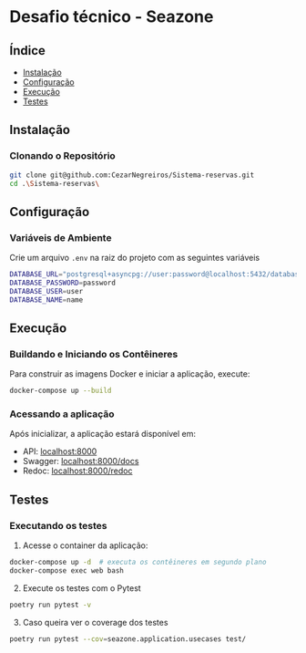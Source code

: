 # Desafio técnico - Seazone

## Índice

- [Instalação](#instalação)
- [Configuração](#configuração)
- [Execução](#execução)
- [Testes](#testes)

## Instalação

### Clonando o Repositório

```bash
git clone git@github.com:CezarNegreiros/Sistema-reservas.git
cd .\Sistema-reservas\
```
## Configuração

### Variáveis de Ambiente

Crie um arquivo `.env` na raiz do projeto com as seguintes variáveis
```bash
DATABASE_URL="postgresql+asyncpg://user:password@localhost:5432/database"
DATABASE_PASSWORD=password
DATABASE_USER=user
DATABASE_NAME=name
```
## Execução

### Buildando e Iniciando os Contêineres

Para construir as imagens Docker e iniciar a aplicação, execute:
```bash
docker-compose up --build
```
### Acessando a aplicação

Após inicializar, a aplicação estará disponível em:
- API: [localhost:8000](http://localhost:8000)
- Swagger: [localhost:8000/docs](http://localhost:8000/docs)
- Redoc: [localhost:8000/redoc](http://localhost:8000/redoc)

## Testes
### Executando os testes

1. Acesse o container da aplicação:
```bash
docker-compose up -d  # executa os contêineres em segundo plano
docker-compose exec web bash
```
2. Execute os testes com o Pytest
```bash
poetry run pytest -v
```
3. Caso queira ver o coverage dos testes
```bash
poetry run pytest --cov=seazone.application.usecases test/
```
